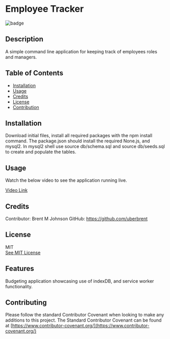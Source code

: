 # Employee Tracker

![badge](https://img.shields.io/badge/JavaScript-100%25-blue)

  ## Description
  
  A simple command line application for keeping track of employees roles and managers.

  ## Table of Contents

  * [Installation](#installation)
  * [Usage](#usage)
  * [Credits](#credits)
  * [License](#license)
  * [Contribution](#contributing)

  ## Installation
        
  Download initial files, install all required packages with the npm install command. The package.json should install the required 
  None.js, and mysql2. In mysql2 shell use source db/schema.sql and source db/seeds.sql to create and populate the tables.
  
  ## Usage
  
  Watch the below video to see the application running live.
  
  [Video Link](https://drive.google.com/file/d/1vvwGhIOfC9nVseHgEZiPqUBeSoSBu4Tz/view)

  ## Credits
    
  Contributor: Brent M Johnson
  GitHub: https://github.com/uberbrent
      
  ## License
  MIT
  <br>
  [See MIT License](https://choosealicense.com/licenses/mit)

  ## Features
    
  Budgeting application showcasing use of indexDB, and service worker functionality.  

  ## Contributing
  
  Please follow the standard Contributor Covenant when looking to make any additions to this project. The Standard Contributor Covenant can be found at [https://www.contributor-covenant.org/](https://www.contributor-covenant.org/)
    
